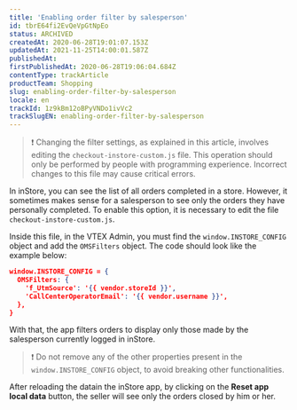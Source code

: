 ```yaml
---
title: 'Enabling order filter by salesperson'
id: tbrE64fi2EvQeVpGtNpEo
status: ARCHIVED
createdAt: 2020-06-28T19:01:07.153Z
updatedAt: 2021-11-25T14:00:01.587Z
publishedAt: 
firstPublishedAt: 2020-06-28T19:06:04.684Z
contentType: trackArticle
productTeam: Shopping
slug: enabling-order-filter-by-salesperson
locale: en
trackId: 1z9kBm12oBPyVNDo1ivVc2
trackSlugEN: enabling-order-filter-by-salesperson
---
```


>❗ Changing the filter settings, as explained in this article, involves editing the `checkout-instore-custom.js` file. This operation should only be performed by people with programming experience. Incorrect changes to this file may cause critical errors.

In inStore, you can see the list of all orders completed in a store. However, it sometimes makes sense for a salesperson to see only the orders they have personally completed. To enable this option, it is necessary to edit the file `checkout-instore-custom.js`.

Inside this file, in the VTEX Admin, you must find the `window.INSTORE_CONFIG` object and add the `OMSFilters` object. The code should look like the example below:

```json
window.INSTORE_CONFIG = {
  OMSFilters: {
    'f_UtmSource': '{{ vendor.storeId }}',
    'CallCenterOperatorEmail': '{{ vendor.username }}',
  },
}
```

With that, the app filters orders to display only those made by the salesperson currently logged in inStore.

>❗ Do not remove any of the other properties present in the `window.INSTORE_CONFIG` object, to avoid breaking other functionalities.

After reloading the datain the inStore app, by clicking on the __Reset app local data__ button, the seller will see only the orders closed by him or her.
